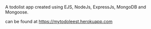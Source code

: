 A todolist app created using EJS, NodeJs, ExpressJs, MongoDB and Mongoose.

can be found at https://mytodoleest.herokuapp.com
